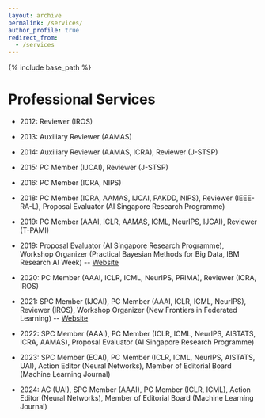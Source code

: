 ```yaml
---
layout: archive
permalink: /services/
author_profile: true
redirect_from:
  - /services
---
```


{% include base_path %}

Professional Services
======
* 2012: Reviewer (IROS)

* 2013: Auxiliary Reviewer (AAMAS)

* 2014: Auxiliary Reviewer (AAMAS, ICRA), Reviewer (J-STSP)

* 2015: PC Member (IJCAI), Reviewer (J-STSP)

* 2016: PC Member (ICRA, NIPS)

* 2018: PC Member (ICRA, AAMAS, IJCAI, PAKDD, NIPS), Reviewer (IEEE-RA-L), Proposal Evaluator (AI Singapore Research Programme)

* 2019: PC Member (AAAI, ICLR, AAMAS, ICML, NeurIPS, IJCAI), Reviewer (T-PAMI)

* 2019: Proposal Evaluator (AI Singapore Research Programme), Workshop Organizer (Practical Bayesian Methods for Big Data, IBM Research AI Week) -- [Website](https://deeplybayesian.github.io/)

* 2020: PC Member (AAAI, ICLR, ICML, NeurIPS, PRIMA), Reviewer (ICRA, IROS)

* 2021: SPC Member (IJCAI), PC Member (AAAI, ICLR, ICML, NeurIPS), Reviewer (IROS), Workshop Organizer (New Frontiers in Federated Learning) -- [Website](https://neurips2021workshopfl.github.io/NFFL-2021/)

* 2022: SPC Member (AAAI), PC Member (ICLR, ICML, NeurIPS, AISTATS, ICRA, AAMAS), Proposal Evaluator (AI Singapore Research Programme)

* 2023: SPC Member (ECAI), PC Member (ICLR, ICML, NeurIPS, AISTATS, UAI), Action Editor (Neural Networks), Member of Editorial Board (Machine Learning Journal)

* 2024: AC (UAI), SPC Member (AAAI), PC Member (ICLR, ICML), Action Editor (Neural Networks), Member of Editorial Board (Machine Learning Journal)